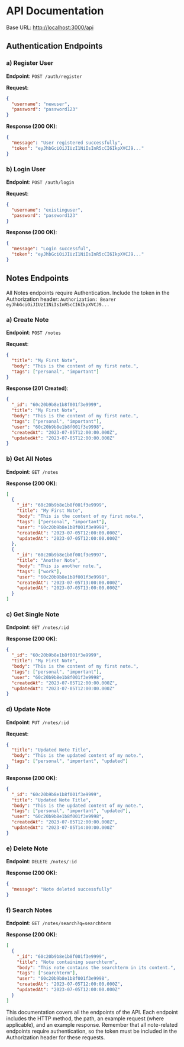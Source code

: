 # API Documentation

Base URL: <http://localhost:3000/api>

## Authentication Endpoints

### a) Register User

**Endpoint**: `POST /auth/register`

**Request**:

```json
{
  "username": "newuser",
  "password": "password123"
}
```

**Response (200 OK)**:

```json
{
  "message": "User registered successfully",
  "token": "eyJhbGciOiJIUzI1NiIsInR5cCI6IkpXVCJ9..."
}
```

### b) Login User

**Endpoint**: `POST /auth/login`

**Request**:

```json
{
  "username": "existinguser",
  "password": "password123"
}
```

**Response (200 OK)**:

```json
{
  "message": "Login successful",
  "token": "eyJhbGciOiJIUzI1NiIsInR5cCI6IkpXVCJ9..."
}
```

## Notes Endpoints

All Notes endpoints require Authentication. Include the token in the Authorization header:
`Authorization: Bearer eyJhbGciOiJIUzI1NiIsInR5cCI6IkpXVCJ9...`

### a) Create Note

**Endpoint**: `POST /notes`

**Request**:

```json
{
  "title": "My First Note",
  "body": "This is the content of my first note.",
  "tags": ["personal", "important"]
}
```

**Response (201 Created)**:

```json
{
  "_id": "60c20b9b8e1b8f001f3e9999",
  "title": "My First Note",
  "body": "This is the content of my first note.",
  "tags": ["personal", "important"],
  "user": "60c20b9b8e1b8f001f3e9998",
  "createdAt": "2023-07-05T12:00:00.000Z",
  "updatedAt": "2023-07-05T12:00:00.000Z"
}
```

### b) Get All Notes

**Endpoint**: `GET /notes`

**Response (200 OK)**:

```json
[
  {
    "_id": "60c20b9b8e1b8f001f3e9999",
    "title": "My First Note",
    "body": "This is the content of my first note.",
    "tags": ["personal", "important"],
    "user": "60c20b9b8e1b8f001f3e9998",
    "createdAt": "2023-07-05T12:00:00.000Z",
    "updatedAt": "2023-07-05T12:00:00.000Z"
  },
  {
    "_id": "60c20b9b8e1b8f001f3e9997",
    "title": "Another Note",
    "body": "This is another note.",
    "tags": ["work"],
    "user": "60c20b9b8e1b8f001f3e9998",
    "createdAt": "2023-07-05T13:00:00.000Z",
    "updatedAt": "2023-07-05T13:00:00.000Z"
  }
]
```

### c) Get Single Note

**Endpoint**: `GET /notes/:id`

**Response (200 OK)**:

```json
{
  "_id": "60c20b9b8e1b8f001f3e9999",
  "title": "My First Note",
  "body": "This is the content of my first note.",
  "tags": ["personal", "important"],
  "user": "60c20b9b8e1b8f001f3e9998",
  "createdAt": "2023-07-05T12:00:00.000Z",
  "updatedAt": "2023-07-05T12:00:00.000Z"
}
```

### d) Update Note

**Endpoint**: `PUT /notes/:id`

**Request**:

```json
{
  "title": "Updated Note Title",
  "body": "This is the updated content of my note.",
  "tags": ["personal", "important", "updated"]
}
```

**Response (200 OK)**:

```json
{
  "_id": "60c20b9b8e1b8f001f3e9999",
  "title": "Updated Note Title",
  "body": "This is the updated content of my note.",
  "tags": ["personal", "important", "updated"],
  "user": "60c20b9b8e1b8f001f3e9998",
  "createdAt": "2023-07-05T12:00:00.000Z",
  "updatedAt": "2023-07-05T14:00:00.000Z"
}
```

### e) Delete Note

**Endpoint**: `DELETE /notes/:id`

**Response (200 OK)**:

```json
{
  "message": "Note deleted successfully"
}
```

### f) Search Notes

**Endpoint**: `GET /notes/search?q=searchterm`

**Response (200 OK)**:

```json
[
  {
    "_id": "60c20b9b8e1b8f001f3e9999",
    "title": "Note containing searchterm",
    "body": "This note contains the searchterm in its content.",
    "tags": ["searchterm"],
    "user": "60c20b9b8e1b8f001f3e9998",
    "createdAt": "2023-07-05T12:00:00.000Z",
    "updatedAt": "2023-07-05T12:00:00.000Z"
  }
]
```

This documentation covers all the endpoints of the API. Each endpoint includes the HTTP method, the path, an example request (where applicable), and an example response. Remember that all note-related endpoints require authentication, so the token must be included in the Authorization header for these requests.
